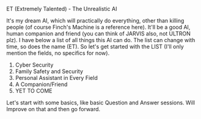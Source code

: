 ET (Extremely Talented) - The Unrealistic AI

It's my dream AI, which will practically do everything, other than killing people (of course Finch's Machine is a reference here). It'll be a good AI, human companion and friend (you can think of JARVIS also, not ULTRON plz). I have below a list of all things this AI can do. The list can change with time, so does the name (ET). So let's get started with the LIST (I'll only mention the fields, no specifics for now).

1. Cyber Security
2. Family Safety and Security
3. Personal Assistant in Every Field
4. A Companion/Friend
5. YET TO COME


Let's start with some basics, like basic Question and Answer sessions. Will Improve on that and then go forward.
